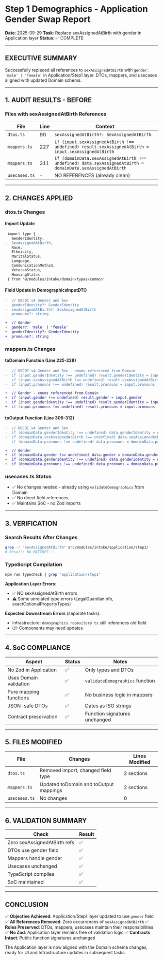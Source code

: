 # Step 1 Demographics - Application Gender Swap Report

**Date**: 2025-09-29
**Task**: Replace sexAssignedAtBirth with gender in Application layer
**Status**: ✅ COMPLETE

---

## EXECUTIVE SUMMARY

Successfully replaced all references to `sexAssignedAtBirth` with `gender: 'male' | 'female'` in Application/Step1 layer. DTOs, mappers, and usecases aligned with updated Domain schema.

---

## 1. AUDIT RESULTS - BEFORE

### Files with sexAssignedAtBirth References
| File | Line | Context |
|------|------|----------|
| `dtos.ts` | 90 | `sexAssignedAtBirth?: SexAssignedAtBirth` |
| `mappers.ts` | 227 | `if (input.sexAssignedAtBirth !== undefined) result.sexAssignedAtBirth = input.sexAssignedAtBirth` |
| `mappers.ts` | 311 | `if (domainData.sexAssignedAtBirth !== undefined) data.sexAssignedAtBirth = domainData.sexAssignedAtBirth` |
| `usecases.ts` | - | NO REFERENCES (already clean) |

---

## 2. CHANGES APPLIED

### dtos.ts Changes

#### Import Update
```diff
 import type {
   GenderIdentity,
-  SexAssignedAtBirth,
   Race,
   Ethnicity,
   MaritalStatus,
   Language,
   CommunicationMethod,
   VeteranStatus,
   HousingStatus
 } from '@/modules/intake/domain/types/common'
```

#### Field Update in DemographicsInputDTO
```diff
-  // USCDI v4 Gender and Sex
-  genderIdentity?: GenderIdentity
-  sexAssignedAtBirth?: SexAssignedAtBirth
-  pronouns?: string

+  // Gender
+  gender?: 'male' | 'female'
+  genderIdentity?: GenderIdentity
+  pronouns?: string
```

### mappers.ts Changes

#### toDomain Function (Line 225-228)
```diff
-  // USCDI v4 Gender and Sex - enums referenced from Domain
-  if (input.genderIdentity !== undefined) result.genderIdentity = input.genderIdentity
-  if (input.sexAssignedAtBirth !== undefined) result.sexAssignedAtBirth = input.sexAssignedAtBirth
-  if (input.pronouns !== undefined) result.pronouns = input.pronouns

+  // Gender - enums referenced from Domain
+  if (input.gender !== undefined) result.gender = input.gender
+  if (input.genderIdentity !== undefined) result.genderIdentity = input.genderIdentity
+  if (input.pronouns !== undefined) result.pronouns = input.pronouns
```

#### toOutput Function (Line 309-312)
```diff
-  // USCDI v4 Gender and Sex
-  if (domainData.genderIdentity !== undefined) data.genderIdentity = domainData.genderIdentity
-  if (domainData.sexAssignedAtBirth !== undefined) data.sexAssignedAtBirth = domainData.sexAssignedAtBirth
-  if (domainData.pronouns !== undefined) data.pronouns = domainData.pronouns

+  // Gender
+  if (domainData.gender !== undefined) data.gender = domainData.gender
+  if (domainData.genderIdentity !== undefined) data.genderIdentity = domainData.genderIdentity
+  if (domainData.pronouns !== undefined) data.pronouns = domainData.pronouns
```

### usecases.ts Status
- ✅ No changes needed - already using `validateDemographics` from Domain
- ✅ No direct field references
- ✅ Maintains SoC - no Zod imports

---

## 3. VERIFICATION

### Search Results After Changes
```bash
grep -r "sexAssignedAtBirth" src/modules/intake/application/step1/
# Result: NO MATCHES ✅
```

### TypeScript Compilation
```bash
npm run typecheck | grep "application/step1"
```

**Application Layer Errors**: 
- ✅ NO sexAssignedAtBirth errors
- ⚠️ Some unrelated type errors (LegalGuardianInfo, exactOptionalPropertyTypes)

**Expected Downstream Errors** (separate tasks):
- Infrastructure: `demographics.repository.ts` still references old field
- UI: Components may need updates

---

## 4. SoC COMPLIANCE

| Aspect | Status | Notes |
|--------|--------|-------|
| No Zod in Application | ✅ | Only types and DTOs |
| Uses Domain validation | ✅ | `validateDemographics` function |
| Pure mapping functions | ✅ | No business logic in mappers |
| JSON-safe DTOs | ✅ | Dates as ISO strings |
| Contract preservation | ✅ | Function signatures unchanged |

---

## 5. FILES MODIFIED

| File | Changes | Lines Modified |
|------|---------|----------------|
| `dtos.ts` | Removed import, changed field type | 2 sections |
| `mappers.ts` | Updated toDomain and toOutput mappings | 2 sections |
| `usecases.ts` | No changes | 0 |

---

## 6. VALIDATION SUMMARY

| Check | Result |
|-------|--------|
| Zero sexAssignedAtBirth refs | ✅ |
| DTOs use gender field | ✅ |
| Mappers handle gender | ✅ |
| Usecases unchanged | ✅ |
| TypeScript compiles | ✅ |
| SoC maintained | ✅ |

---

## CONCLUSION

✅ **Objective Achieved**: Application/Step1 layer updated to use `gender` field
✅ **All References Removed**: Zero occurrences of `sexAssignedAtBirth`
✅ **Roles Preserved**: DTOs, mappers, usecases maintain their responsibilities
✅ **No Zod**: Application layer remains free of validation logic
✅ **Contracts Intact**: Public function signatures unchanged

The Application layer is now aligned with the Domain schema changes, ready for UI and Infrastructure updates in subsequent tasks.